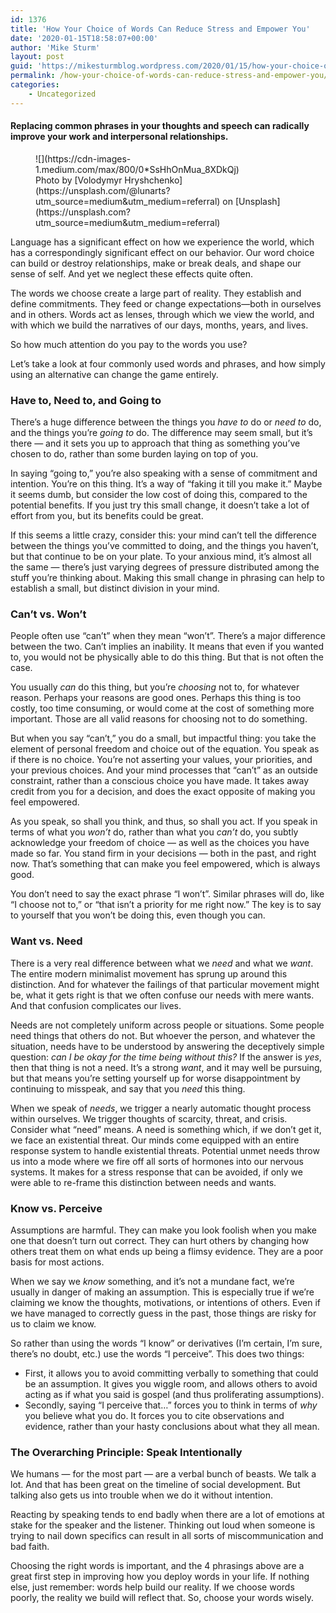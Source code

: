 ```yaml
---
id: 1376
title: 'How Your Choice of Words Can Reduce Stress and Empower You'
date: '2020-01-15T18:58:07+00:00'
author: 'Mike Sturm'
layout: post
guid: 'https://mikesturmblog.wordpress.com/2020/01/15/how-your-choice-of-words-can-reduce-stress-and-empower-you/'
permalink: /how-your-choice-of-words-can-reduce-stress-and-empower-you/
categories:
    - Uncategorized
---
```


#### Replacing common phrases in your thoughts and speech can radically improve your work and interpersonal relationships.

<figure class="wp-caption">![](https://cdn-images-1.medium.com/max/800/0*SsHhOnMua_8XDkQj)<figcaption class="wp-caption-text">Photo by [Volodymyr Hryshchenko](https://unsplash.com/@lunarts?utm_source=medium&utm_medium=referral) on [Unsplash](https://unsplash.com?utm_source=medium&utm_medium=referral)</figcaption></figure>Language has a significant effect on how we experience the world, which has a correspondingly significant effect on our behavior. Our word choice can build or destroy relationships, make or break deals, and shape our sense of self. And yet we neglect these effects quite often.

The words we choose create a large part of reality. They establish and define commitments. They feed or change expectations—both in ourselves and in others. Words act as lenses, through which we view the world, and with which we build the narratives of our days, months, years, and lives.

So how much attention do you pay to the words you use?

Let’s take a look at four commonly used words and phrases, and how simply using an alternative can change the game entirely.

### Have to, Need to, and Going to

There’s a huge difference between the things you *have to* do or *need to* do, and the things you’re *going to* do. The difference may seem small, but it’s there — and it sets you up to approach that thing as something you’ve chosen to do, rather than some burden laying on top of you.

In saying “going to,” you’re also speaking with a sense of commitment and intention. You’re on this thing. It’s a way of “faking it till you make it.” Maybe it seems dumb, but consider the low cost of doing this, compared to the potential benefits. If you just try this small change, it doesn’t take a lot of effort from you, but its benefits could be great.

If this seems a little crazy, consider this: your mind can’t tell the difference between the things you’ve committed to doing, and the things you haven’t, but that continue to be on your plate. To your anxious mind, it’s almost all the same — there’s just varying degrees of pressure distributed among the stuff you’re thinking about. Making this small change in phrasing can help to establish a small, but distinct division in your mind.

### Can’t vs. Won’t

People often use “can’t” when they mean “won’t”. There’s a major difference between the two. Can’t implies an inability. It means that even if you wanted to, you would not be physically able to do this thing. But that is not often the case.

You usually *can* do this thing, but you’re *choosing* not to, for whatever reason. Perhaps your reasons are good ones. Perhaps this thing is too costly, too time consuming, or would come at the cost of something more important. Those are all valid reasons for choosing not to do something.

But when you say “can’t,” you do a small, but impactful thing: you take the element of personal freedom and choice out of the equation. You speak as if there is no choice. You’re not asserting your values, your priorities, and your previous choices. And your mind processes that “can’t” as an outside constraint, rather than a conscious choice you have made. It takes away credit from you for a decision, and does the exact opposite of making you feel empowered.

As you speak, so shall you think, and thus, so shall you act. If you speak in terms of what you *won’t* do, rather than what you *can’t* do, you subtly acknowledge your freedom of choice — as well as the choices you have made so far. You stand firm in your decisions — both in the past, and right now. That’s something that can make you feel empowered, which is always good.

You don’t need to say the exact phrase “I won’t”. Similar phrases will do, like “I choose not to,” or “that isn’t a priority for me right now.” The key is to say to yourself that you won’t be doing this, even though you can.

### Want vs. Need

There is a very real difference between what we *need* and what we *want*. The entire modern minimalist movement has sprung up around this distinction. And for whatever the failings of that particular movement might be, what it gets right is that we often confuse our needs with mere wants. And that confusion complicates our lives.

Needs are not completely uniform across people or situations. Some people need things that others do not. But whoever the person, and whatever the situation, needs have to be understood by answering the deceptively simple question: *can I be okay for the time being without this?* If the answer is *yes*, then that thing is not a need. It’s a strong *want*, and it may well be pursuing, but that means you’re setting yourself up for worse disappointment by continuing to misspeak, and say that you *need* this thing.

When we speak of *needs*, we trigger a nearly automatic thought process within ourselves. We trigger thoughts of scarcity, threat, and crisis. Consider what “need” means. A need is something which, if we don’t get it, we face an existential threat. Our minds come equipped with an entire response system to handle existential threats. Potential unmet needs throw us into a mode where we fire off all sorts of hormones into our nervous systems. It makes for a stress response that can be avoided, if only we were able to re-frame this distinction between needs and wants.

### Know vs. Perceive

Assumptions are harmful. They can make you look foolish when you make one that doesn’t turn out correct. They can hurt others by changing how others treat them on what ends up being a flimsy evidence. They are a poor basis for most actions.

When we say we *know* something, and it’s not a mundane fact, we’re usually in danger of making an assumption. This is especially true if we’re claiming we know the thoughts, motivations, or intentions of others. Even if we have managed to correctly guess in the past, those things are risky for us to claim we know.

So rather than using the words “I know” or derivatives (I’m certain, I’m sure, there’s no doubt, etc.) use the words “I perceive”. This does two things:

- First, it allows you to avoid committing verbally to something that could be an assumption. It gives you wiggle room, and allows others to avoid acting as if what you said is gospel (and thus proliferating assumptions).
- Secondly, saying “I perceive that…” forces you to think in terms of *why* you believe what you do. It forces you to cite observations and evidence, rather than your hasty conclusions about what they all mean.

### The Overarching Principle: Speak Intentionally

We humans — for the most part — are a verbal bunch of beasts. We talk a lot. And that has been great on the timeline of social development. But talking also gets us into trouble when we do it without intention.

Reacting by speaking tends to end badly when there are a lot of emotions at stake for the speaker and the listener. Thinking out loud when someone is trying to nail down specifics can result in all sorts of miscommunication and bad faith.

Choosing the right words is important, and the 4 phrasings above are a great first step in improving how you deploy words in your life. If nothing else, just remember: words help build our reality. If we choose words poorly, the reality we build will reflect that. So, choose your words wisely.